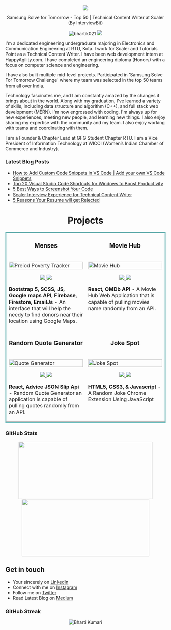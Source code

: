 <div align="center">
     <img src="https://readme-typing-svg.herokuapp.com?color=%236FDA44&size=32&center=true&vCenter=true&width=600&height=50&lines=Hi+👋,+I'm+Bharti;Web+Developer;Blogger"/>
</div>

<p align="center">
  Samsung Solve for Tomorrow - Top 50 | Technical Content Writer at Scaler (By InterviewBit)
</p>   

<p align="center">  
 <img src="https://komarev.com/ghpvc/?username=bhartik021&color=green" alt="bhartik021" />
 <img src="https://img.shields.io/github/followers/bhartik021?label=followers&style=social"/>
</p>
 
I'm a dedicated engineering undergraduate majoring in Electronics and Communication Engineering at RTU, Kota. I work for Scaler and Tutorials Point as a Technical Content Writer. I have been web development intern at HappyAgility.com. I have completed an engineering diploma (Honors) with a focus on computer science and engineering.

I have also built multiple mid-level projects. Participated in 'Samsung Solve For Tomorrow Challenge' where my team was selected in the top 50 teams from all over India.

Technology fascinates me, and I am constantly amazed by the changes it brings about in the world. Along with my graduation, I've learned a variety of skills, including data structure and algorithm (C++), and full stack web development (MERN). I'm now engrossed with coding. I'm always up for new experiences, meeting new people, and learning new things. I also enjoy sharing my expertise with the community and my team. I also enjoy working with teams and coordinating with them.

I am a Founder & Chapter Lead at GFG Student Chapter RTU. I am a Vice President of Information Technology at WICCI (Women’s Indian Chamber of Commerce and Industry).

### Latest Blog Posts

<!-- BLOG-POST-LIST:START -->
- [How to Add Custom Code Snippets in VS Code | Add your own VS Code Snippets](https://medium.com/@bhartik021/how-to-add-custom-code-snippets-in-vs-code-add-your-own-vs-code-snippets-6d37d70af24f)
- [Top 20 Visual Studio Code Shortcuts for Windows to Boost Productivity](https://medium.com/@bhartik021/top-20-visual-studio-code-shortcuts-for-windows-to-boost-productivity-231d18d2b1a3)
- [5 Best Ways to Screenshot Your Code](https://medium.com/@bhartik021/5-best-ways-to-screenshot-your-code-74459471a25f)
- [Scaler Interview Experience for Technical Content Writer](https://medium.com/@bhartik021/scaler-interview-experience-for-technical-content-writer-646b38394416)
- [5 Reasons Your Resume will get Rejected](https://medium.com/@bhartik021/5-reasons-your-resume-will-get-rejected-cc78993c1343)
<!-- BLOG-POST-LIST:END -->


<h1 align="center">Projects</h1>
<table bordercolor="#66b2b2">
  
  <tr>
    <td width="50%" valign="top">
      <h3 align="center">Menses</h3>
        <br />
        <a target="_blank" href="https://aniruddhasoni.github.io/Menses-Period-Poverty-Tracker/">
            <img src="https://user-images.githubusercontent.com/75694208/212263532-905373bb-8705-40a8-90d6-5f1f0cd9768e.png" width="100%" alt="Preiod Poverty Tracker"/>
        </a>
        <br />
        <p align="center">
          
  <a href="https://github.com/AniruddhaSoni/Menses-Period-Poverty-Tracker" target="_blank">
    <img src="https://img.shields.io/static/v1?label=|&message=REPO&color=23555f&style=plastic&logo=github&logo-color=white"/>
  </a>  
  <a href="https://aniruddhasoni.github.io/Menses-Period-Poverty-Tracker/" target="_blank">
    <img src="https://img.shields.io/static/v1?label=|&message=WEBSITE&color=cdf998&style=plastic&logo=wordpress&logo-color=white"/>
  </a>
      </p>
        <p><strong>Bootstrap 5, SCSS, JS, Google maps API, Firebase, Firestore, EmailJs</strong> - An interface that will help the needy to find donors near their location using Google Maps.</p>
    </td>
    <td width="50%" valign="top">
      <h3 align="center">Movie Hub</h3>
        <br />
      <a target="_blank" href="https://movie-hub-sepia.vercel.app/">
            <img src="https://user-images.githubusercontent.com/75694208/212264302-0c825ef9-8a87-47c6-8b1c-857ca18222c2.png" width="100%"  alt="Movie Hub"/>
        </a>
        <br />
        <p align="center">
          
  <a href="https://github.com/bhartik021/movie-hub" target="_blank">
    <img src="https://img.shields.io/static/v1?label=|&message=REPO&color=23555f&style=plastic&logo=github&logo-color=white"/>
  </a>
  <a href="https://movie-hub-sepia.vercel.app/" target="_blank">
    <img src="https://img.shields.io/static/v1?label=|&message=WEBSITE&color=cdf998&style=plastic&logo=wordpress&logo-color=white"/>
  </a>
      </p>
        <p><strong>React, OMDb API</strong> - A Movie Hub Web Application that is capable of pulling movies name randomly from an API.</p>
    </td>
  </tr>
  
  <tr>
    <td width="50%" valign="top">
      <h3 align="center">Random Quote Generator</h3>
      <br />
        <a target="_blank" href="https://quote-generator-sage.vercel.app/">
          <img src="https://user-images.githubusercontent.com/75694208/212270828-5ed3f6bd-c509-4989-82e4-c5a6a87ebdd3.gif" width="100%" alt="Quote Generator"/>
        </a>
      <br />
        <p align="center">
  <a href="https://github.com/CharlesCreativeContent/Portfolio2021" target="_blank">
    <img src="https://img.shields.io/static/v1?label=|&message=REPO&color=23555f&style=plastic&logo=github&logo-color=white"/>
  </a>
  <a href="https://quote-generator-sage.vercel.app/" target="_blank">
    <img src="https://img.shields.io/static/v1?label=|&message=WEBSITE&color=cdf998&style=plastic&logo=wordpress&logo-color=white"/>
  </a>
      </p>
        <p><strong>React, Advice JSON Slip Api</strong> - Random Quote Generator an application is capable of pulling quotes randomly from an API.</p>
    </td>
    <td width="50%" valign="top">
      <h3 align="center">Joke Spot</h3>
        <br />
        <a target="_blank" href="https://github.com/bhartik021/JokeSpot">
          <img src="https://user-images.githubusercontent.com/75694208/212271027-6387216b-8a7a-483a-ac93-081693eb3cf7.gif" width="100%" alt="Joke Spot"/>
        </a>
        <br />
        <p align="center">
          
  <a href="https://github.com/bhartik021/JokeSpot" target="_blank">
    <img src="https://img.shields.io/static/v1?label=|&message=REPO&color=23555f&style=plastic&logo=github&logo-color=white"/>
  </a>
  <a href="https://github.com/bhartik021/JokeSpot" target="_blank">
    <img src="https://img.shields.io/static/v1?label=|&message=WEBSITE&color=cdf998&style=plastic&logo=wordpress&logo-color=white"/>
  </a>
      </p>
        <p><strong>HTML5, CSS3, & Javascript</strong> - A Random Joke Chrome Extension Using JavaScript</p>
    </td>
  </tr>
</table>


### GitHub Stats 

<div>
<p align="center">
<a href="https://github.com/bhartik021">
<img height="180em" width="420em" src="https://github-readme-stats-eight-theta.vercel.app/api?username=bhartik021&show_icons=true&theme=algolia&include_all_commits=true&count_private=true"/>
<img height="180em" width="400em" src="https://github-readme-stats-eight-theta.vercel.app/api/top-langs/?username=bhartik021&layout=compact&langs_count=8&theme=algolia"/>
</a>
</p> 
</div>


## Get in touch

- Your sincerely on [LinkedIn](https://www.linkedin.com/in/bhartik021/)
- Connect with me on [Instagram](https://www.instagram.com/bhartik021/)
- Follow me on [Twitter](https://twitter.com/bhartik021)
- Read Latest Blog on [Medium](https://medium.com/@bhartik021)

### GitHub Streak

<div>
<p align ="center">
<img align="center" src="https://github-readme-streak-stats.herokuapp.com/?user=bhartik021&theme=chartreuse-dark" alt="Bharti Kumari" />
</p>
</div>
